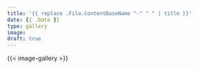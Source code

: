 ```yaml
---
title: '{{ replace .File.ContentBaseName "-" " " | title }}'
date: {{ .Date }}
type: gallery
image: 
draft: true
---
```


{{< image-gallery >}}
